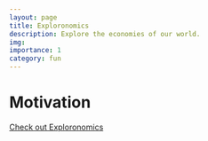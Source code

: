 ```yaml
---
layout: page
title: Exploronomics
description: Explore the economies of our world.
img: 
importance: 1
category: fun
---
```



# Motivation

[Check out Exploronomics](https://patrickcap.github.io/apps/exploronomics-app/index.html)

